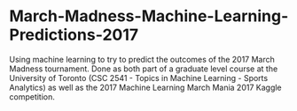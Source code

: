# March-Madness-Machine-Learning-Predictions-2017
Using machine learning to try to predict the outcomes of the 2017 March Madness tournament. Done as both part of a graduate level course at the University of Toronto (CSC 2541 - Topics in Machine Learning - Sports Analytics) as well as the 2017 Machine Learning March Mania 2017 Kaggle competition.
